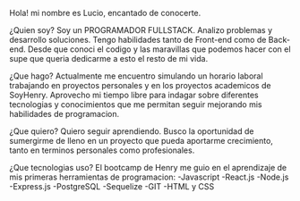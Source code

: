 Hola! mi nombre es Lucio, encantado de conocerte. 

¿Quien soy? 
Soy un PROGRAMADOR FULLSTACK. Analizo problemas y desarrollo soluciones. Tengo habilidades tanto de Front-end como de Back-end.
Desde que conoci el codigo y las maravillas que podemos hacer con el supe que queria dedicarme a esto el resto de mi vida.

¿Que hago?
Actualmente me encuentro simulando un horario laboral trabajando en proyectos personales y en los proyectos academicos de SoyHenry. Aprovecho mi tiempo libre para indagar sobre diferentes tecnologias y conocimientos que me permitan seguir mejorando mis habilidades de programacion.

¿Que quiero?
Quiero seguir aprendiendo. Busco la oportunidad de sumergirme de lleno en un proyecto que pueda aportarme crecimiento, tanto en terminos personales como profesionales. 

¿Que tecnologias uso? 
El bootcamp de Henry me guio en el aprendizaje de mis primeras herramientas de programacion: 
-Javascript
-React.js
-Node.js
-Express.js
-PostgreSQL
-Sequelize
-GIT
-HTML y CSS

